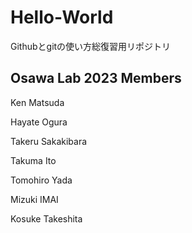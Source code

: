 # Hello-World
Githubとgitの使い方総復習用リポジトリ

## Osawa Lab 2023 Members
Ken Matsuda

Hayate Ogura

Takeru Sakakibara

Takuma Ito

Tomohiro Yada

Mizuki IMAI

Kosuke Takeshita

